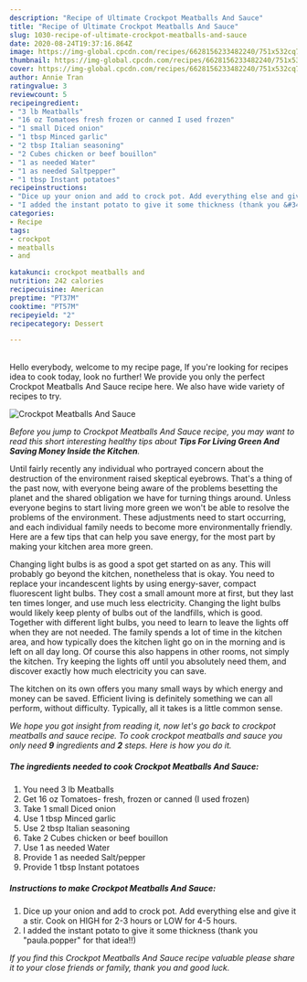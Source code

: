 ```yaml
---
description: "Recipe of Ultimate Crockpot Meatballs And Sauce"
title: "Recipe of Ultimate Crockpot Meatballs And Sauce"
slug: 1030-recipe-of-ultimate-crockpot-meatballs-and-sauce
date: 2020-08-24T19:37:16.864Z
image: https://img-global.cpcdn.com/recipes/6628156233482240/751x532cq70/crockpot-meatballs-and-sauce-recipe-main-photo.jpg
thumbnail: https://img-global.cpcdn.com/recipes/6628156233482240/751x532cq70/crockpot-meatballs-and-sauce-recipe-main-photo.jpg
cover: https://img-global.cpcdn.com/recipes/6628156233482240/751x532cq70/crockpot-meatballs-and-sauce-recipe-main-photo.jpg
author: Annie Tran
ratingvalue: 3
reviewcount: 5
recipeingredient:
- "3 lb Meatballs"
- "16 oz Tomatoes fresh frozen or canned I used frozen"
- "1 small Diced onion"
- "1 tbsp Minced garlic"
- "2 tbsp Italian seasoning"
- "2 Cubes chicken or beef bouillon"
- "1 as needed Water"
- "1 as needed Saltpepper"
- "1 tbsp Instant potatoes"
recipeinstructions:
- "Dice up your onion and add to crock pot. Add everything else and give it a stir. Cook on HIGH for 2-3 hours or LOW for 4-5 hours."
- "I added the instant potato to give it some thickness (thank you &#34;paula.popper&#34; for that idea!!)"
categories:
- Recipe
tags:
- crockpot
- meatballs
- and

katakunci: crockpot meatballs and 
nutrition: 242 calories
recipecuisine: American
preptime: "PT37M"
cooktime: "PT57M"
recipeyield: "2"
recipecategory: Dessert

---
```

<br>
Hello everybody, welcome to my recipe page, If you're looking for recipes idea to cook today, look no further! We provide you only the perfect Crockpot Meatballs And Sauce recipe here. We also have wide variety of recipes to try.
<br>


![Crockpot Meatballs And Sauce](https://img-global.cpcdn.com/recipes/6628156233482240/751x532cq70/crockpot-meatballs-and-sauce-recipe-main-photo.jpg)

<i>Before you jump to Crockpot Meatballs And Sauce recipe, you may want to read this short interesting healthy tips about 
<strong>Tips For Living Green And Saving Money Inside the Kitchen</strong>.</i>
</br>

Until fairly recently any individual who portrayed concern about the destruction of the environment raised skeptical eyebrows. That's a thing of the past now, with everyone being aware of the problems besetting the planet and the shared obligation we have for turning things around. Unless everyone begins to start living more green we won't be able to resolve the problems of the environment. These adjustments need to start occurring, and each individual family needs to become more environmentally friendly. Here are a few tips that can help you save energy, for the most part by making your kitchen area more green.

Changing light bulbs is as good a spot get started on as any. This will probably go beyond the kitchen, nonetheless that is okay. You need to replace your incandescent lights by using energy-saver, compact fluorescent light bulbs. They cost a small amount more at first, but they last ten times longer, and use much less electricity. Changing the light bulbs would likely keep plenty of bulbs out of the landfills, which is good. Together with different light bulbs, you need to learn to leave the lights off when they are not needed. The family spends a lot of time in the kitchen area, and how typically does the kitchen light go on in the morning and is left on all day long. Of course this also happens in other rooms, not simply the kitchen. Try keeping the lights off until you absolutely need them, and discover exactly how much electricity you can save.

The kitchen on its own offers you many small ways by which energy and money can be saved. Efficient living is definitely something we can all perform, without difficulty. Typically, all it takes is a little common sense.


<i>We hope you got insight from reading it, now let's go back to crockpot meatballs and sauce recipe. To cook crockpot meatballs and sauce you only need <strong>9</strong> ingredients and <strong>2</strong> steps. Here is how you do it.
</i>

##### The ingredients needed to cook Crockpot Meatballs And Sauce:

1. You need 3 lb Meatballs
1. Get 16 oz Tomatoes- fresh, frozen or canned (I used frozen)
1. Take 1 small Diced onion
1. Use 1 tbsp Minced garlic
1. Use 2 tbsp Italian seasoning
1. Take 2 Cubes chicken or beef bouillon
1. Use 1 as needed Water
1. Provide 1 as needed Salt/pepper
1. Provide 1 tbsp Instant potatoes


##### Instructions to make Crockpot Meatballs And Sauce:

1. Dice up your onion and add to crock pot. Add everything else and give it a stir. Cook on HIGH for 2-3 hours or LOW for 4-5 hours.
1. I added the instant potato to give it some thickness (thank you &#34;paula.popper&#34; for that idea!!)


<i>If you find this Crockpot Meatballs And Sauce recipe valuable please share it to your close friends or family, thank you and good luck.</i>
